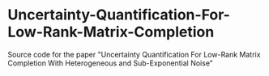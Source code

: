 # Uncertainty-Quantification-For-Low-Rank-Matrix-Completion
Source code for the paper "Uncertainty Quantification For Low-Rank Matrix Completion With Heterogeneous and Sub-Exponential Noise"
